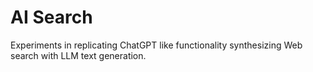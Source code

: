 # AI Search

Experiments in replicating ChatGPT like functionality synthesizing Web search with LLM text generation.
